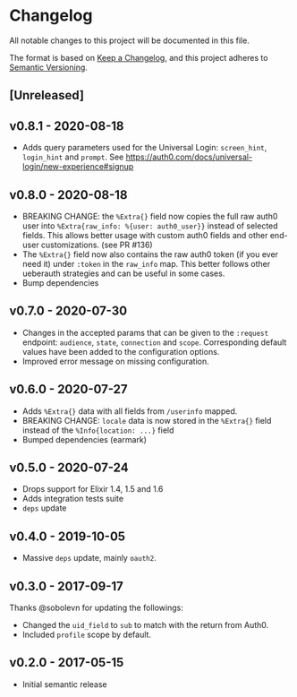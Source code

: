 # Changelog

All notable changes to this project will be documented in this file.

The format is based on [Keep a Changelog](https://keepachangelog.com/en/1.0.0/),
and this project adheres to [Semantic Versioning](https://semver.org/spec/v2.0.0.html).

## [Unreleased]

## v0.8.1 - 2020-08-18

- Adds query parameters used for the Universal Login: `screen_hint`,
  `login_hint` and `prompt`.
  See https://auth0.com/docs/universal-login/new-experience#signup

## v0.8.0 - 2020-08-18

- BREAKING CHANGE: the `%Extra{}` field now copies the full raw auth0 user into
  `%Extra{raw_info: %{user: auth0_user}}` instead of selected fields. This
  allows better usage with custom auth0 fields and other end-user customizations.
  (see PR #136)
- The `%Extra{}` field now also contains the raw auth0 token (if you ever
  need it) under `:token` in the `raw_info` map. This better follows other ueberauth
  strategies and can be useful in some cases.
- Bump dependencies

## v0.7.0 - 2020-07-30

- Changes in the accepted params that can be given to the
  `:request` endpoint: `audience`, `state`, `connection` and
  `scope`. Corresponding default values have been added to the
  configuration options.
- Improved error message on missing configuration.

## v0.6.0 - 2020-07-27

- Adds `%Extra{}` data with all fields from `/userinfo` mapped.
- BREAKING CHANGE: `locale` data is now stored in the `%Extra{}`
  field instead of the `%Info{location: ...}` field
- Bumped dependencies (earmark)

## v0.5.0 - 2020-07-24

- Drops support for Elixir 1.4, 1.5 and 1.6
- Adds integration tests suite
- `deps` update

## v0.4.0 - 2019-10-05

- Massive `deps` update, mainly `oauth2`.

## v0.3.0 - 2017-09-17

Thanks @sobolevn for updating the followings:

- Changed the `uid_field` to `sub` to match with the return from Auth0.
- Included `profile` scope by default.

## v0.2.0 - 2017-05-15

- Initial semantic release
